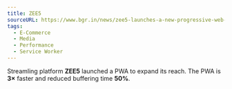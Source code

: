 ```yaml
---
title: ZEE5
sourceURL: https://www.bgr.in/news/zee5-launches-a-new-progressive-web-app-in-an-effort-increase-its-reach-866037/
tags:
  - E-Commerce
  - Media
  - Performance
  - Service Worker
---
```


Streamling platform **ZEE5** launched a PWA to expand its reach. The PWA is **3×** faster and reduced buffering time **50%**.